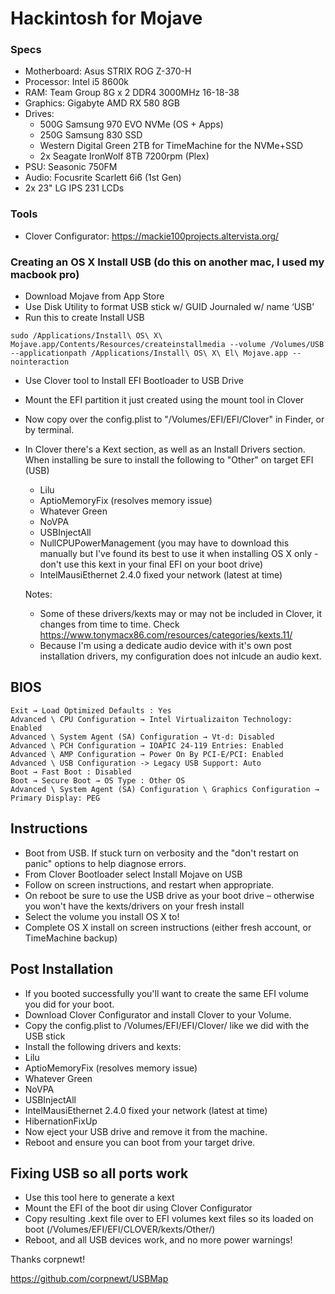 # Hackintosh for Mojave

### Specs
 - Motherboard: Asus STRIX ROG Z-370-H
 - Processor: Intel i5 8600k
 - RAM: Team Group 8G x 2 DDR4 3000MHz 16-18-38
 - Graphics: Gigabyte AMD RX 580 8GB
 - Drives:
   - 500G Samsung 970 EVO NVMe (OS + Apps)
   - 250G Samsung 830 SSD
   - Western Digital Green 2TB for TimeMachine for the NVMe+SSD
   - 2x Seagate IronWolf 8TB 7200rpm (Plex)
 - PSU: Seasonic 750FM
 - Audio: Focusrite Scarlett 6i6 (1st Gen)
 - 2x 23" LG IPS 231 LCDs

### Tools
 - Clover Configurator: https://mackie100projects.altervista.org/

### 

### Creating an OS X Install USB (do this on another mac, I used my macbook pro)

 - Download Mojave from App Store
 - Use Disk Utility to format USB stick w/ GUID Journaled w/ name ‘USB’
 - Run this to create Install USB
 ```
 sudo /Applications/Install\ OS\ X\ Mojave.app/Contents/Resources/createinstallmedia --volume /Volumes/USB --applicationpath /Applications/Install\ OS\ X\ El\ Mojave.app --nointeraction
 ```
 - Use Clover tool to Install EFI Bootloader to USB Drive
 - Mount the EFI partition it just created using the mount tool in Clover
 - Now copy over the config.plist to "/Volumes/EFI/EFI/Clover" in Finder, or by terminal.
 - In Clover there's a Kext section, as well as an Install Drivers section. When installing be sure to install the following to "Other" on target EFI (USB)
   - Lilu
   - AptioMemoryFix (resolves memory issue)
   - Whatever Green
   - NoVPA
   - USBInjectAll
   - NullCPUPowerManagement (you may have to download this manually but I've found its best to use it when installing OS X only - don't use this kext in your final EFI on your boot drive)
   - IntelMausiEthernet 2.4.0 fixed your network (latest at time)

   Notes:
    - Some of these drivers/kexts may or may not be included in Clover, it changes from time to time. Check https://www.tonymacx86.com/resources/categories/kexts.11/
    - Because I'm using a dedicate audio device with it's own post installation drivers, my configuration does not inlcude an audio kext. 



## BIOS
    Exit → Load Optimized Defaults : Yes
    Advanced \ CPU Configuration → Intel Virtualizaiton Technology: Enabled
    Advanced \ System Agent (SA) Configuration → Vt-d: Disabled
    Advanced \ PCH Configuration → IOAPIC 24-119 Entries: Enabled
    Advanced \ AMP Configuration → Power On By PCI-E/PCI: Enabled
    Advanced \ USB Configuration -> Legacy USB Support: Auto
    Boot → Fast Boot : Disabled
    Boot → Secure Boot → OS Type : Other OS
    Advanced \ System Agent (SA) Configuration \ Graphics Configuration → Primary Display: PEG

## Instructions
 - Boot from USB. If stuck turn on verbosity and the "don't restart on panic" options to help diagnose errors.
 - From Clover Bootloader select Install Mojave on USB
 - Follow on screen instructions, and restart when appropriate.
 - On reboot be sure to use the USB drive as your boot drive – otherwise you won't have the kexts/drivers on your fresh install
 - Select the volume you install OS X to!
 - Complete OS X install on screen instructions (either fresh account, or TimeMachine backup)

## Post Installation
 - If you booted successfully you'll want to create the same EFI volume you did for your boot.
 - Download Clover Configurator and install Clover to your Volume.
 - Copy the config.plist to /Volumes/EFI/EFI/Clover/ like we did with the USB stick
 - Install the following drivers and kexts:
  - Lilu
  - AptioMemoryFix (resolves memory issue)
  - Whatever Green
  - NoVPA
  - USBInjectAll
  - IntelMausiEthernet 2.4.0 fixed your network (latest at time)
  - HibernationFixUp
 - Now eject your USB drive and remove it from the machine.
 - Reboot and ensure you can boot from your target drive.

## Fixing USB so all ports work

 - Use this tool here to generate a kext
 - Mount the EFI of the boot dir using Clover Configurator
 - Copy resulting .kext file over to EFI volumes kext files so its loaded on boot (/Volumes/EFI/EFI/CLOVER/kexts/Other/)
 - Reboot, and all USB devices work, and no more power warnings!

Thanks corpnewt!

https://github.com/corpnewt/USBMap
